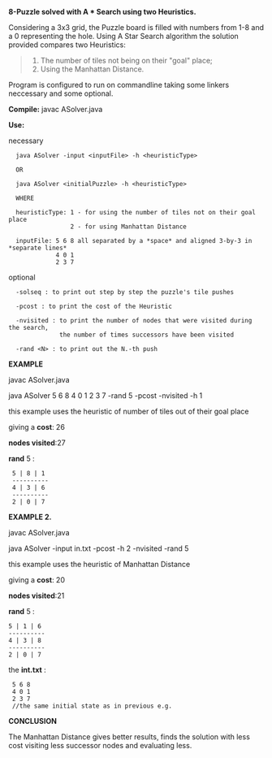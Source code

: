 **8-Puzzle solved with A * Search using two Heuristics.**

Considering a 3x3 grid, the Puzzle board is filled with numbers from 1-8 and a 0 representing the hole. Using A Star Search algorithm the solution provided compares two Heuristics: 
> 1. The number of tiles not being on their "goal" place;
> 2. Using the Manhattan Distance.
  
 Program is configured to run on commandline taking some linkers neccessary and some optional.
 
**Compile:**
          javac ASolver.java
 
**Use:**
 
 necessary
 
      java ASolver -input <inputFile> -h <heuristicType>  
      
      OR
      
      java ASolver <initialPuzzle> -h <heuristicType>
      
      WHERE
      
      heuristicType: 1 - for using the number of tiles not on their goal place
                     2 - for using Manhattan Distance
      
      inputFile: 5 6 8 all separated by a *space* and aligned 3-by-3 in *separate lines*
                 4 0 1
                 2 3 7
 
 optional
 
      -solseq : to print out step by step the puzzle's tile pushes
      
      -pcost : to print the cost of the Heuristic
      
      -nvisited : to print the number of nodes that were visited during the search,
                  the number of times successors have been visited
      
      -rand <N> : to print out the N.-th push
      
**EXAMPLE**

javac ASolver.java

java ASolver 5 6 8 4 0 1 2 3 7 -rand 5 -pcost -nvisited -h 1  

this example uses the heuristic of number of tiles out of their goal place 

giving a **cost**: 26

**nodes visited**:27

**rand** 5 :
    
     5 | 8 | 1
     ----------
     4 | 3 | 6
     ----------
     2 | 0 | 7

**EXAMPLE 2.**

javac ASolver.java

java ASolver -input in.txt -pcost -h 2 -nvisited -rand 5

this example uses the heuristic of Manhattan Distance

giving a **cost**: 20

**nodes visited**:21

**rand** 5 :
    
    5 | 1 | 6
    ----------
    4 | 3 | 8
    ----------
    2 | 0 | 7


the **int.txt** :
     
     5 6 8
     4 0 1 
     2 3 7
     //the same initial state as in previous e.g. 

**CONCLUSION**

The Manhattan Distance gives better results, finds the solution with less cost visiting less successor nodes and evaluating less.
